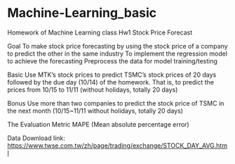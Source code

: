 # Machine-Learning_basic
Homework of Machine Learning class
Hw1 Stock Price Forecast

Goal
To make stock price forecasting by using the stock price of a company to predict the other in the same industry 
To implement the regression model to achieve the forecasting
Preprocess the data for model training/testing

Basic 
Use MTK’s stock prices to predict TSMC’s stock prices of 20 days followed by the due day (10/14) of the homework. 
That is, to predict the prices from 10/15 to 11/11 (without holidays, totally 20 days)

Bonus
Use more than two companies to predict the stock price of TSMC in the next month (10/15~11/11 without holidays, totally 20 days)

The Evaluation Metric
MAPE (Mean absolute percentage error)

Data
Download link: https://www.twse.com.tw/zh/page/trading/exchange/STOCK_DAY_AVG.html

